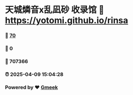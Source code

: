 # 天城燐音x乱凪砂 收录馆 :link: https://yotomi.github.io/rinsa 
### :page_facing_up: [70](https://yotomi.github.io/rinsa/tag.html) 
### :speech_balloon: 0 
### :hibiscus: 707366 
### :alarm_clock: 2025-04-09 15:04:28 
### Powered by :heart: [Gmeek](https://github.com/Meekdai/Gmeek)
